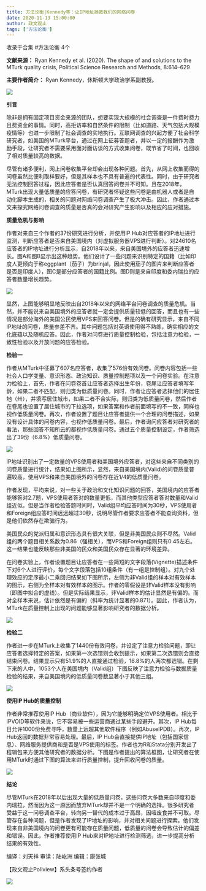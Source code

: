 ```yaml
---
title: 方法论衡|Kennedy等：让IP地址拯救我们的网络问卷
date: 2020-11-13 15:00:00
author: 政文观止
tags: ['方法论衡']
---
```



收录于合集 #方法论衡 4个

**文献来源：** Ryan Kennedy et al. (2020). The shape of and solutions to the MTurk
quality crisis, Political Science Research and Methods, 8:614–629  

  

 **主要作者简介：** Ryan Kennedy，休斯顿大学政治学系副教授。

![](/images/214/2.jpeg)

  

  

 **引言**

除非是拥有固定项目资金来源的团队，想要实现大规模的社会调查是一件费时费力且费资金的事情。同时，高拒访率和自然条件的限制（比如道路、天气包括大规模疫情等）也进一步限制了社会调查的实地执行。互联网调查的兴起方便了社会科学研究者，如美国的MTurk平台，通过在网上征募答题者，并以一定的报酬作为激励手段，让研究者不需要采用面对面访谈的方式收集问卷，既节省了时间，也回收了相对质量较高的数据。

  

尽管有诸多便利，网上问卷收集平台却会出现各种问题。首先，从网上收集而得的问卷虽然比便利取样要好，但是其样本也不具有普遍的代表性。同时，由于研究者无法控制回答过程，因此应答者是否认真回答问卷并不可知。且在2018年，MTurk出现大量低质量的应答问卷，有研究者怀疑这些问卷是由机器人或者是自动化脚本生成的，相关的问题对网络问卷调查产生了极大冲击。因此，作者通过本文来探究网络问卷调查的质量是否真的会对研究产生影响以及相应的应对措施。

  

 **质量危机与影响**

作者对来自三个作者的37份研究进行分析，并使用IP
Hub对应答者的IP地址进行监测，判断应答者是否来自美国境内（对虚拟服务器VPS进行判断）。对24610名应答者的IP地址进行分析显示，自2018年以来，来自美国境外的应答者迅速增长。图A和图B显示出这种趋势。他们设计了一些问题来识别特定的国籍（比如印度人更倾向于称eggplant（茄子）为brinjal，因此使用茄子的图片来判断应答者是否是印度人），图C是部分应答者的国籍比例。图D则是来自印度和委内瑞拉的应答者数量增长趋势。

![](/images/214/3.png)

显然，上图能够明显地反映出自2018年以来的网络平台问卷调查的质量危机。当然，并不能说来自美国境外的应答者就一定会提供质量较低的回答，而且也有一些情况是部分海外的美国公民使用VPS来回答问卷。但是的确有研究显示，来自不同IP地址的问卷，质量参差不齐。其中问题包括对英语使用得不熟练，确实相应的文化底蕴以及随机应答。因此，作者对问卷进行质量控制检验，包括注意力检验，一致性检验以及开放问题的应答检验。

  

 **检验一**

作者从MTurk中征募了607名应答者，收集了576份有效问卷。问卷内容包括一些社会人口学变量、意识形态、政治知识、质量控制题项以及一个问卷实验。在注意力检验上，首先，作者在问卷卷首让应答者选择出生年份，卷尾让应答者填写年龄，如果二者不匹配，则归类为低质量问卷。同时，作者让应答者选择他们的居住地（州），并填写居住城市，如果二者不合实际，则归类为低质量问卷，然后作者在卷尾也设置了居住城市的下拉选项，如果答案和作者前面填写的不一致，同样也视作低质量问卷。再次，作者设置了题目让应答者提供一个合理的问卷描述，如果没有设计具体的问卷内容，也视作低质量问卷。最后，作者询问应答者对研究者的看法，那些回答不知所云的都视作低质量问卷。通过五个质量控制设定，作者筛选出了39份（6.8%）低质量问卷。

![](/images/214/4.png)

IP地址识别出了一定数量的VPS使用者和美国境外应答者，对这些来自不同类别的问卷质量进行统计，结果如上图所示，显然，来自美国境内(Valid)的问卷质量普遍较高，使用VPS和来自美国境外的问卷存在近1/4的低质量问卷。

  

作者发现，平均来说，对一些关于政治和文化知识问题的回答，美国境内的应答者能够答对2.7题，VPS使用者答对的数量更低，而其他类型应答者答对数量和Valid组近似。但是当作者检验答题时间时，Valid组平均应答时间为30秒，VPS使用者和Foreign组应答时间远远超过30秒，说明尽管作者要求应答者不能查询资料，但是他们依然存在欺骗行为。

  

美国民众的党派归属和意识形态具有很大关联，但是非美国民众则不尽然。Valid组的两个题目相关系数为0.86（强相关），而VPS和Foreign组则只有0.45左右。这一结果也能反映那些非美国的民众和美国民众存在显著的环境差异。

  

在问卷实验上，作者设置题目让应答者在一些简短的文字段落(Vignette)描述条件下对6个人进行评价，每个文字段落包括10组条件（有一组是控制组）。对九个处理效应的定序最小二乘回归结果如下图所示，左侧为非Valid组的样本对有效样本的图示，右侧为全样本对有效样本的图示。作者的零假设是非Valid样本没有影响（即图中拟合的虚线）。但是实际结果显示，非Valid样本的估计显然是有偏的。而对全样本来说，估计依然是有偏的（斜率为统计显著的0.871）。因此，作者认为，MTurk在质量控制上出现的问题能够显著影响研究者的数据分析。

![](/images/214/5.png)

  

 **检验二**

作者进一步在MTurk上收集了1440份有效问卷，并设定了注意力检验问题，即让应答者选择特定的答案，如果第一次选错则会收到提示，如果第二次选错则会直接结束问卷。结果显示只有51.9%的人直接通过检验，16.8%的人两次都选错。在剩下来的人中，1053个人在美国境内（Valid组）下图反映了注意力检验与数据质量检验的结果，来自美国境内的低质量问卷数显著小于其他三组。

![](/images/214/6.png)

  

 **使用IP Hub的质量控制**

作者非常推荐使用IP Hub（商业软件），因为它能够明确定位VPS使用者。相比于IPVOID等软件来说，它不容易被一些运营商通过某些手段避开。其次，IP
Hub每日允许1000份免费寻呼，数量上远超其他软件程序（例如AbuseIPDB）。再次，IP Hub返回的数据非常容易处理。最后，IP
Hub会直接提供IP地址（包括国家信息）、网络服务提供商和是否是VPS使用的标签。作者也为R和Stata分别开发出了程辑包来方便其他研究者的数据分析。下图是作者提出的算法框图，让研究者在使用MTurk时通过下图的算法来进行质量控制，提升回收问卷的质量。

![](/images/214/7.png)

  

 **结论**

尽管MTurk在2018年以后出现大量的低质量问卷，这些问卷大多数来自印度和委内瑞拉，然而因为这一原因而放弃MTurk却并不是一个明确的选择。很多研究者受益于这一问卷调查平台，转向另一替代的成本过于高昂，因噎废食并不可取。尽管存在各种问题，但是作者发现了IP地址的影响，并对相关问题进行探索。他们发现来自非美国境内的问卷更有可能存在质量问题，低质量的问卷会导致估计的偏差和错误。因此，作者推荐使用IP
Hub来对IP地址进行检测筛选，进一步提高分析结果的有效性。

  

编译：刘天祥 审读：陆屹洲 编辑：康张城

【政文观止Poliview】系头条号签约作者

  

![](/images/214/8.jpeg)

  

